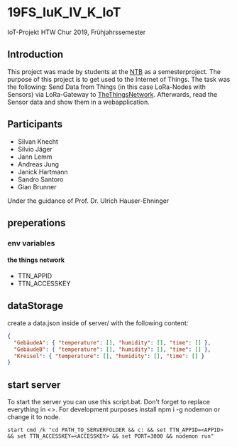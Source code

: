 # 19FS_IuK_IV_K_IoT

IoT-Projekt HTW Chur 2019, Frühjahrssemester

## Introduction
This project was made by students at the [NTB](www.ntb.ch) as a semesterproject.
The purpose of this project is to get used to the Internet of Things.
The task was the following:
Send Data from Things (in this case LoRa-Nodes with Sensors) via LoRa-Gateway to [TheThingsNetwork](www.thethingsnetwork.org).
Afterwards, read the Sensor data and show them in a webapplication.
## Participants
- Silvan Knecht
- Silvio Jäger
- Jann Lemm
- Andreas Jung
- Janick Hartmann
- Sandro Santoro
- Gian Brunner

Under the guidance of Prof. Dr. Ulrich Hauser-Ehninger


## preperations

### env variables

#### the things network

- TTN_APPID
- TTN_ACCESSKEY

## dataStorage

create a data.json inside of server/ with the following content:

```json
{
  "GebäudeA": { "temperature": [], "humidity": [], "time": [] },
  "GebäudeB": { "temperature": [], "humidity": [], "time": [] },
  "Kreisel": { "temperature": [], "humidity": [], "time": [] }
}
```

## start server

To start the server you can use this script.bat. Don't forget to replace everything in <>. For development purposes install npm i -g nodemon or change it to node.

```
start cmd /k "cd PATH_TO_SERVERFOLDER && c: && set TTN_APPID=<APPID> && set TTN_ACCESSKEY=<ACCESSKEY> && set PORT=3000 && nodemon run"
```
